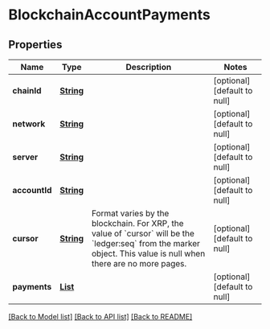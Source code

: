 # BlockchainAccountPayments
## Properties

Name | Type | Description | Notes
------------ | ------------- | ------------- | -------------
**chainId** | [**String**](string.md) |  | [optional] [default to null]
**network** | [**String**](string.md) |  | [optional] [default to null]
**server** | [**String**](string.md) |  | [optional] [default to null]
**accountId** | [**String**](string.md) |  | [optional] [default to null]
**cursor** | [**String**](string.md) | Format varies by the blockchain. For XRP, the value of &#x60;cursor&#x60; will be the &#x60;ledger:seq&#x60; from the marker object. This value is null when there are no more pages. | [optional] [default to null]
**payments** | [**List**](BlockchainAccountPaymentItem.md) |  | [optional] [default to null]

[[Back to Model list]](../README.md#documentation-for-models) [[Back to API list]](../README.md#documentation-for-api-endpoints) [[Back to README]](../README.md)

